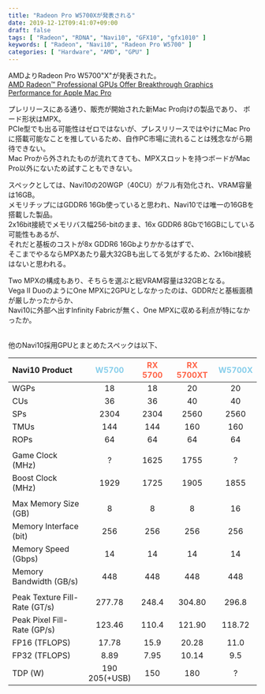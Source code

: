 ```yaml
---
title: "Radeon Pro W5700Xが発表される"
date: 2019-12-12T09:41:07+09:00
draft: false
tags: [ "Radeon", "RDNA", "Navi10", "GFX10", "gfx1010" ]
keywords: [ "Radeon", "Navi10", "Radeon Pro W5700" ]
categories: [ "Hardware", "AMD", "GPU" ]
---
```


AMDよりRadeon Pro W5700"X"が発表された。  
[AMD Radeon™ Professional GPUs Offer Breakthrough Graphics Performance for Apple Mac Pro](https://www.amd.com/en/press-releases/2019-12-10-amd-radeon-professional-gpus-offer-breakthrough-graphics-performance-for)  

プレリリースにある通り、販売が開始された新Mac Pro向けの製品であり、  ボード形状はMPX。  
PCIe型でも出る可能性はゼロではないが、プレスリリースではやけにMac Proに搭載可能なことを推しているため、自作PC市場に流れることは残念ながら期待できない。  
Mac Proから外されたものが流れてきても、MPXスロットを持つボードがMac Pro以外にないため試すこともできない。  

スペックとしては、Navi10の20WGP（40CU）がフル有効化され、VRAM容量は16GB。  
メモリチップにはGDDR6 16Gb使っていると思われ、Navi10では唯一の16GBを搭載した製品。  
2x16bit接続でメモリバス幅256-bitのまま、16x GDDR6 8Gbで16GBにしている可能性もあるが、  
それだと基板のコストが8x GDDR6 16Gbよりかかるはずで、  
そこまでやるならMPXあたり最大32GBも出してる気がするため、2x16bit接続はないと思われる。  

Two MPXの構成もあり、そちらを選ぶと総VRAM容量は32GBとなる。  
Vega II DuoのようにOne MPXに2GPUとしなかったのは、GDDRだと基板面積が厳しかったからか、  
Navi10に外部へ出すInfinity Fabricが無く、One MPXに収める利点が特になかったか。  

<br>
他のNavi10採用GPUとまとめたスペックは以下、  

| Navi10 Product | <span style="color:skyblue">W5700</span> | <span style="color:tomato">RX 5700</span> | <span style="color:tomato">RX 5700XT</span> | <span style="color:skyblue">W5700X</span> |
| :--- | :---: | :---: | :---: | :---: |
| WGPs | 18 | 18 | 20 | 20 |
| CUs | 36 | 36 | 40 | 40 |
| SPs | 2304 | 2304 | 2560 | 2560 |
| TMUs | 144 | 144 | 160 | 160 |
| ROPs | 64 | 64 | 64 | 64 |
||
| Game Clock (MHz) | ? | 1625 | 1755 | ? |
| Boost Clock (MHz) | 1929 | 1725 | 1905 | 1855 |
||
| Max Memory Size (GB) | 8 | 8 | 8 | 16 |
| Memory Interface (bit) | 256 | 256 | 256 | 256 | 
| Memory Speed (Gbps) | 14 | 14 | 14 | 14 |
| Memory Bandwidth (GB/s) | 448 | 448 | 448 | 448 |
||
| Peak Texture Fill-Rate (GT/s) | 277.78 | 248.4 | 304.80 | 296.8 |
| Peak Pixel Fill-Rate (GP/s) | 123.46 | 110.4 | 121.90 | 118.72 |
| FP16 (TFLOPS) | 17.78 | 15.9 | 20.28 | 11.0 |
| FP32 (TFLOPS) | 8.89 | 7.95 | 10.14 | 9.5 |
| TDP (W) | 190<br>205(+USB) | 150 | 180 | ? |
